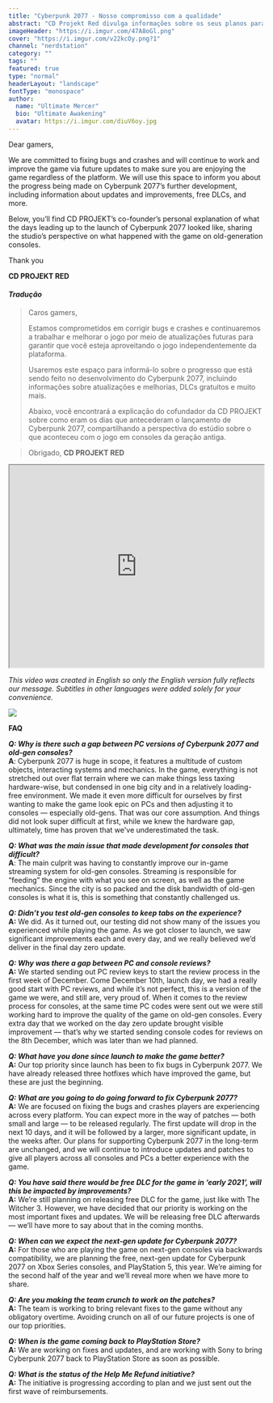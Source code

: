 ```yaml
---
title: "Cyberpunk 2077 - Nosso compromisso com a qualidade"
abstract: "CD Projekt Red divulga informações sobre os seus planos para os próximos meses."
imageHeader: "https://i.imgur.com/47A8oGl.png"
cover: "https://i.imgur.com/v22kcOy.png?1"
channel: "nerdstation"
category: ""
tags: ""
featured: true
type: "normal"
headerLayout: "landscape"
fontType: "monospace"
author:
  name: "Ultimate Mercer"
  bio: "Ultimate Awakening"
  avatar: https://i.imgur.com/diuV6oy.jpg
---
```


Dear gamers,

We are committed to fixing bugs and crashes and will continue to work and improve the game via future updates to make sure you are enjoying the game regardless of the platform.
We will use this space to inform you about the progress being made on Cyberpunk 2077’s further development, including information about updates and improvements, free DLCs, and more.

Below, you’ll find CD PROJEKT’s co-founder’s personal explanation of what the days leading up to the launch of Cyberpunk 2077 looked like, sharing the studio’s perspective on what happened with the game on old-generation consoles.

Thank you

**CD PROJEKT RED**

#### _**Tradução**_

> Caros gamers,
>
> Estamos comprometidos em corrigir bugs e crashes e continuaremos a trabalhar e melhorar o jogo por meio de atualizações futuras para garantir que você esteja aproveitando o jogo independentemente da plataforma.
>
> Usaremos este espaço para informá-lo sobre o progresso que está sendo feito no desenvolvimento do Cyberpunk 2077, incluindo informações sobre atualizações e melhorias, DLCs gratuitos e muito mais.
>
> Abaixo, você encontrará a explicação do cofundador da CD PROJEKT sobre como eram os dias que antecederam o lançamento de Cyberpunk 2077, compartilhando a perspectiva do estúdio sobre o que aconteceu com o jogo em consoles da geração antiga.

> Obrigado, **CD PROJEKT RED**

<iframe class="mb-3" width="100%" height="400" src="https://www.youtube.com/embed/O3V4UBZmC9o"  allow="accelerometer; autoplay; clipboard-write; encrypted-media; gyroscope; picture-in-picture" allowfullscreen></iframe>

_This video was created in English so only the English version fully reflects our message. Subtitles in other languages were added solely for your convenience._

<img src="https://static.cdprojektred.com/cms.cdprojektred.com/crystal-news/72844286b7f6556a3374df207f5d606ebed63a87.jpg" class="img-fluid mx-auto d-block mb-3"/>

**FAQ**

_**Q: Why is there such a gap between PC versions of Cyberpunk 2077 and old-gen consoles?**_\
**A**: Cyberpunk 2077 is huge in scope, it features a multitude of custom objects, interacting systems and mechanics. In the game, everything is not stretched out over flat terrain where we can make things less taxing hardware-wise, but condensed in one big city and in a relatively loading-free environment. We made it even more difficult for ourselves by first wanting to make the game look epic on PCs and then adjusting it to consoles — especially old-gens. That was our core assumption. And things did not look super difficult at first, while we knew the hardware gap, ultimately, time has proven that we've underestimated the task.

_**Q: What was the main issue that made development for consoles that difficult?**_\
**A**: The main culprit was having to constantly improve our in-game streaming system for old-gen consoles. Streaming is responsible for “feeding” the engine with what you see on screen, as well as the game mechanics. Since the city is so packed and the disk bandwidth of old-gen consoles is what it is, this is something that constantly challenged us.

_**Q: Didn’t you test old-gen consoles to keep tabs on the experience?**_\
**A:** We did. As it turned out, our testing did not show many of the issues you experienced while playing the game. As we got closer to launch, we saw significant improvements each and every day, and we really believed we’d deliver in the final day zero update.

_**Q: Why was there a gap between PC and console reviews?**_\
**A:** We started sending out PC review keys to start the review process in the first week of December. Come December 10th, launch day, we had a really good start with PC reviews, and while it’s not perfect, this is a version of the game we were, and still are, very proud of. When it comes to the review process for consoles, at the same time PC codes were sent out we were still working hard to improve the quality of the game on old-gen consoles. Every extra day that we worked on the day zero update brought visible improvement — that’s why we started sending console codes for reviews on the 8th December, which was later than we had planned.

_**Q: What have you done since launch to make the game better?**_\
**A:** Our top priority since launch has been to fix bugs in Cyberpunk 2077. We have already released three hotfixes which have improved the game, but these are just the beginning.

_**Q: What are you going to do going forward to fix Cyberpunk 2077?**_\
**A:** We are focused on fixing the bugs and crashes players are experiencing across every platform. You can expect more in the way of patches — both small and large — to be released regularly. The first update will drop in the next 10 days, and it will be followed by a larger, more significant update, in the weeks after. Our plans for supporting Cyberpunk 2077 in the long-term are unchanged, and we will continue to introduce updates and patches to give all players across all consoles and PCs a better experience with the game.

_**Q: You have said there would be free DLC for the game in ‘early 2021’, will this be impacted by improvements?**_\
**A:** We’re still planning on releasing free DLC for the game, just like with The Witcher 3. However, we have decided that our priority is working on the most important fixes and updates. We will be releasing free DLC afterwards — we’ll have more to say about that in the coming months.

_**Q: When can we expect the next-gen update for Cyberpunk 2077?**_\
**A:** For those who are playing the game on next-gen consoles via backwards compatibility, we are planning the free, next-gen update for Cyberpunk 2077 on Xbox Series consoles, and PlayStation 5, this year. We’re aiming for the second half of the year and we’ll reveal more when we have more to share.

_**Q: Are you making the team crunch to work on the patches?**_\
**A:** The team is working to bring relevant fixes to the game without any obligatory overtime. Avoiding crunch on all of our future projects is one of our top priorities.

_**Q: When is the game coming back to PlayStation Store?**_\
**A:** We are working on fixes and updates, and are working with Sony to bring Cyberpunk 2077 back to PlayStation Store as soon as possible.

_**Q: What is the status of the Help Me Refund initiative?**_\
**A:** The initiative is progressing according to plan and we just sent out the first wave of reimbursements.
